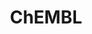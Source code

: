 ---
bigquery: https://console.cloud.google.com/bigquery?p=patents-public-data&d=ebi_chembl&page=dataset
citation: '"The ChEMBL database in 2017." Anna Gaulton, Anne Hersey, Michał Nowotka,
  A Patrícia Bento, Jon Chambers, David Mendez, Prudence Mutowo, Francis Atkinson,
  Louisa J Bellis, Elena Cibrián-Uhalte, Mark Davies, Nathan Dedman, Anneli Karlsson,
  María Paula Magariños, John P Overington, George Papadatos, Ines Smit, Andrew R
  Leach Nucleic acids Research (2017) 45 (Database Issue), D945-D954'
contributors: European Bioinformatics Institute
cost: None
description: ChEMBL Data is a manually curated database of small molecules used in
  drug discovery, including information about existing patented drugs.
documentation: 'schema: https://www.ebi.ac.uk/chembl/db_schema


  '
last_edit: 04/08/2022, 10:29:58
location: https://console.cloud.google.com/marketplace/product/google_patents_public_datasets/chembl
maintained_by: EMBL-EBI, an outstation of European Molecular Biology Laboratory
related_publications: '

  ChEMBL: towards direct deposition of bioassay data.


  Mendez D, Gaulton A, Bento AP, Chambers J, De Veij M, Félix E, Magariños MP, Mosquera
  JF, Mutowo P, Nowotka M, Gordillo-Marañón M, Hunter F, Junco L, Mugumbate G, Rodriguez-Lopez
  M, Atkinson F, Bosc N, Radoux CJ, Segura-Cabrera A, Hersey A, Leach AR.


  — Nucleic Acids Res. 2019; 47(D1):D930-D940. doi: 10.1093/nar/gky1075

  '
schema_fields:
- drug_product_flag
- pathway_key
- mol_irac_id
- comments
- assay_organism
- normal_range_min
- version
- confidence_score
- toid
- src_compound_id
- num_ro5_violations
- last_page
- chirality
- target_desc
- assay_id
- mec_id
- le
- domain_description
- domain_type
- action_type
- topical
- therapeutic_flag
- who_extra
- mc_target_type
- warning_year
- atc_code
- assay_cell_type
- nda_type
- warning_id
- src_id
- submission_date
- applicant_full_name
- qudt_units
- job_id
- status
- molfile
- qed_weighted
- isoform
- level4_description
- met_comment
- protein_class_id
- normal_range_max
- src_short_name
- bto_id
- research_stem
- formulation_id
- name
- l4
- compsyn_id
- ref_url
- acd_logd
- warning_description
- level3_description
- species_group_flag
- cell_source_tax_id
- orig_description
- patent_expire_date
- acd_most_bpka
- site_residues
- compound_name
- efo_id
- cidx
- assay_type
- units
- trade_name
- cell_ontology_id
- full_mwt
- component_id
- natural_product
- targrel_id
- l2
- prediction_method
- full_molformula
- usan_stem_id
- bao_id
- stat
- metabolite_record_id
- src_description
- comp_class_id
- activity_id
- upper_value
- confidence
- tissue_id
- protclasssyn_id
- num_alerts
- prod_pat_id
- substrate_record_id
- mw_monoisotopic
- active_molregno
- first_approval
- standard_flag
- level5
- mol_atc_id
- target_mapping
- max_phase_for_ind
- tax_id
- first_page
- previous_company
- annotation
- major_class
- uo_units
- patent_use_code
- oral
- chembl_id
- standard_value
- aspect
- src_assay_id
- l1
- tid
- alert_set_id
- tid_fixed
- curated_by
- ridx
- psa
- ref_id
- cell_description
- standard_text_value
- availability_type
- cpd_str_alert_id
- cellosaurus_id
- mechanism_comment
- metref_id
- record_id
- assay_test_type
- variant_id
- rgid
- withdrawn_class
- assay_tissue
- rtb
- level1_description
- domain_id
- actsm_id
- chebi_par_id
- cell_id
- cell_name
- level4
- tbl
- hrac_code
- mecref_id
- bao_endpoint
- level3
- organism
- num_lipinski_ro5_violations
- entity_id
- enzyme_tid
- pref_name
- standard_type
- molecular_mechanism
- usan_stem_definition
- standard_units
- disease_efficacy
- log_id
- warning_class
- parent_type
- mol_hrac_id
- value
- go_id
- res_stem_id
- co_stem_id
- standard_upper_value
- assay_param_id
- downgraded
- creation_date
- mesh_id
- mc_target_name
- ad_type
- innovator_company
- mc_target_accession
- drug_substance_flag
- clo_id
- mw_freebase
- comp_go_id
- journal
- published_relation
- doc_type
- ref_type
- polymer_flag
- assay_tax_id
- patent_id
- assay_category
- text_value
- accession
- potential_duplicate
- drugind_id
- result_flag
- level1
- l8
- acd_most_apka
- homologue
- ass_cls_map_id
- definition
- assay_class_id
- withdrawn_country
- patent_no
- who_name
- cell_source_tissue
- smid
- ddd_value
- pubmed_id
- assay_desc
- black_box_warning
- path
- selectivity_comment
- warnref_id
- biocomp_id
- hba
- product_id
- ro3_pass
- assay_source
- binding_site_comment
- active_ingredient
- label
- alogp
- hbd
- delist_flag
- usan_year
- idx
- cx_most_bpka
- ap_id
- curation_comment
- mc_tax_id
- pathway_id
- sitecomp_id
- mol_frac_id
- priority
- parent_id
- uberon_id
- class_type
- alert_name
- level2_description
- year
- lle
- route
- standard_inchi_key
- last_active
- prodrug
- set_name
- updated_by
- updated_on
- strength
- molregno
- domain_name
- drug_record_id
- company
- indref_id
- usan_substem
- relation
- withdrawn_year
- acd_logp
- level2
- targcomp_id
- l6
- aidx
- ddd_id
- type
- issue
- country
- frac_class_id
- molecule_type
- stem
- molecular_species
- std_act_id
- title
- cell_source_organism
- protein_class_synonym
- dosed_ingredient
- site_name
- standard_relation
- helm_notation
- authors
- irac_code
- caloha_id
- structure_type
- synonyms
- published_units
- published_value
- inorganic_flag
- relationship
- abstract
- max_phase
- db_source
- component_synonym
- first_in_class
- publication_number
- indication_class
- end_position
- pchembl_value
- sei
- target_type
- subgroup
- l7
- relationship_desc
- parameter_value
- met_conversion
- relationship_type
- component_type
- doi
- bei
- assay_subcellular_fraction
- efo_term
- hbd_lipinski
- predbind_id
- class_level
- approval_date
- usan_stem
- source
- activity_comment
- bao_format
- withdrawn_flag
- protein_class_desc
- cx_logd
- oc_id
- canonical_smiles
- compound_key
- l5
- smarts
- entity_type
- volume
- molsyn_id
- enzyme_name
- description
- as_id
- irac_class_id
- cx_logp
- source_domain_id
- sequence
- sequence_md5sum
- heavy_atoms
- data_validity_comment
- compd_id
- cx_most_apka
- mutation
- withdrawn_reason
- mesh_heading
- ingredient
- site_id
- l3
- parent_go_id
- parameter_type
- ddd_admr
- ddd_units
- alert_id
- hrac_class_id
- ddd_comment
- standard_inchi
- short_name
- met_id
- mechanism_of_action
- dosage_form
- syn_type
- warning_country
- parenteral
- doc_id
- aromatic_rings
- cl_lincs_id
- assay_strain
- warning_type
- frac_code
- parent_molregno
- db_version
- stem_class
- start_position
- related_tid
- published_type
- direct_interaction
- hba_lipinski
- activity_count
- mc_organism
shortname: chembl
tags:
- biotechnology
- health
- chemical
- bioinformatics
- medical
terms_of_use: CC BY-SA 3.0
title: ChEMBL
uuid: e232a192-965c-4ec9-904c-155b6dfe56c5
---